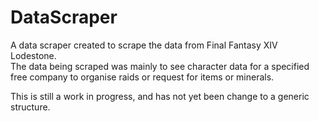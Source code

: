 # DataScraper
A data scraper created to scrape the data from Final Fantasy XIV Lodestone.  
The data being scraped was mainly to see character data for a specified free company to organise raids 
or request for items or minerals.

This is still a work in progress, and has not yet been change to a generic structure.
